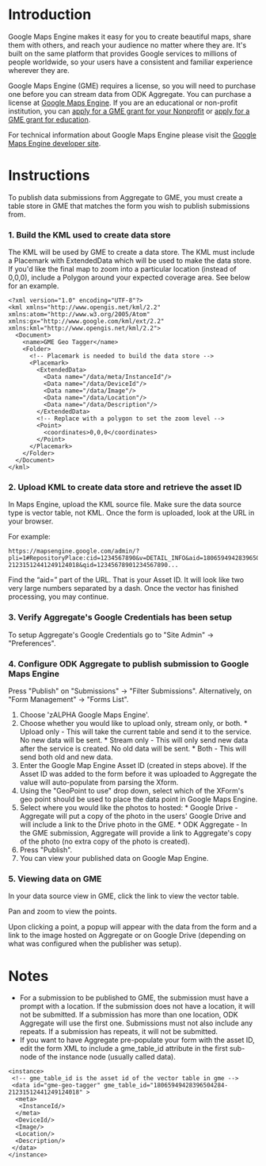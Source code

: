 # Introduction #
Google Maps Engine makes it easy for you to create beautiful maps, share them with others, and reach your audience no matter where they are. It's built on the same platform that provides Google services to millions of people worldwide, so your users have a consistent and familiar experience wherever they are.

Google Maps Engine (GME) requires a license, so you will need to purchase one before you can stream data from ODK Aggregate. You can purchase a license at [Google Maps Engine](http://www.google.com/enterprise/mapsearth/products/mapsengine.html). If you are an educational or non-profit institution, you can [apply for a GME grant for your Nonprofit](http://www.google.com/earth/outreach/grants/software/mapsengine.html) or [apply for a GME grant for education](http://maps.google.com/help/maps/education/grants.html).

For technical information about Google Maps Engine please visit the [Google Maps Engine developer site](https://developers.google.com/maps-engine).

# Instructions #

To publish data submissions from Aggregate to GME, you must create a table store in GME that matches the form you wish to publish submissions from.

### 1. Build the KML used to create data store ###
The KML will be used by GME to create a data store. The KML must include a Placemark with ExtendedData which will be used to make the data store. If you'd like the final map to zoom into a particular location (instead of 0,0,0), include a Polygon around your expected coverage area. See below for an example.

```
<?xml version="1.0" encoding="UTF-8"?>
<kml xmlns="http://www.opengis.net/kml/2.2" xmlns:atom="http://www.w3.org/2005/Atom" xmlns:gx="http://www.google.com/kml/ext/2.2" xmlns:kml="http://www.opengis.net/kml/2.2">
  <Document>
    <name>GME Geo Tagger</name>
    <Folder>
      <!-- Placemark is needed to build the data store -->
      <Placemark>
        <ExtendedData>
          <Data name="/data/meta/InstanceId"/>
          <Data name="/data/DeviceId"/>
          <Data name="/data/Image"/>
          <Data name="/data/Location"/>
          <Data name="/data/Description"/>
        </ExtendedData>
        <!-- Replace with a polygon to set the zoom level -->
        <Point>
          <coordinates>0,0,0</coordinates>
        </Point>
      </Placemark>
    </Folder>
  </Document>
</kml>
```

### 2. Upload KML to create data store and retrieve the asset ID ###
In Maps Engine, upload the KML source file. Make sure the data source type is vector table, not KML. Once the form is uploaded, look at the URL in your browser.

For example:
```
https://mapsengine.google.com/admin/?pli=1#RepositoryPlace:cid=1234567890&v=DETAIL_INFO&aid=18065949428396504284-21231512441249124018&qid=12345678901234567890...
```

Find the “aid=” part of the URL. That is your Asset ID. It will look like two very large numbers separated by a dash. Once the vector has finished processing, you may continue.

### 3. Verify Aggregate's Google Credentials has been setup ###
To setup Aggregate's Google Credentials go to "Site Admin" -> "Preferences".


### 4. Configure ODK Aggregate to publish submission to Google Maps Engine ###
Press "Publish" on "Submissions" -> "Filter Submissions". Alternatively, on "Form Management" -> "Forms List".

  1. Choose 'zALPHA Google Maps Engine'.
  1. Choose whether you would like to upload only, stream only, or both.
    * Upload only - This will take the current table and send it to the service. No new data will be sent.
    * Stream only - This will only send new data after the service is created. No old data will be sent.
    * Both - This will send both old and new data.
  1. Enter the Google Map Engine Asset ID (created in steps above). If the Asset ID was added to the form before it was uploaded to Aggregate the value will auto-populate from parsing the Xform.
  1. Using the "GeoPoint to use" drop down, select which of the XForm's geo point should be used to place the data point in Google Maps Engine.
  1. Select where you would like the photos to hosted:
    * Google Drive - Aggregate will put a copy of the photo in the users' Google Drive and will include a link to the Drive photo in the GME.
    * ODK Aggregate - In the GME submission, Aggregate will provide a link to Aggregate's copy of the photo (no extra copy of the photo is created).
  1. Press "Publish".
  1. You can view your published data on Google Map Engine.

### 5. Viewing data on GME ###
In your data source view in GME, click the link to view the vector table.

Pan and zoom to view the points.

Upon clicking a point, a popup will appear with the data from the form and a link to the image hosted on Aggregate or on Google Drive (depending on what was configured when the publisher was setup).


# Notes #
  * For a submission to be published to GME, the submission must have a prompt with a location. If the submission does not have a location, it will not be submitted. If a submission has more than one location, ODK Aggregate will use the first one. Submissions must not also include any repeats. If a submission has repeats, it will not be submitted.
  * If you want to have Aggregate pre-populate your form with the asset ID, edit the form XML to include a gme\_table\_id attribute in the first sub-node of the instance node (usually called data).
```
<instance>
 <!-- gme_table_id is the asset id of the vector table in gme -->
 <data id="gme-geo-tagger" gme_table_id="18065949428396504284-21231512441249124018" >
  <meta>
   <InstanceId/>
  </meta>
  <DeviceId/>
  <Image/>
  <Location/>
  <Description/>
 </data>
</instance>
```